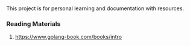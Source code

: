 ###
This project is for personal learning and documentation with resources. 

### Reading Materials
1. https://www.golang-book.com/books/intro
